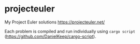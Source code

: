 # projecteuler

My Project Euler solutions https://projecteuler.net/

Each problem is compiled and run individually using `cargo script` (https://github.com/DanielKeep/cargo-script).
